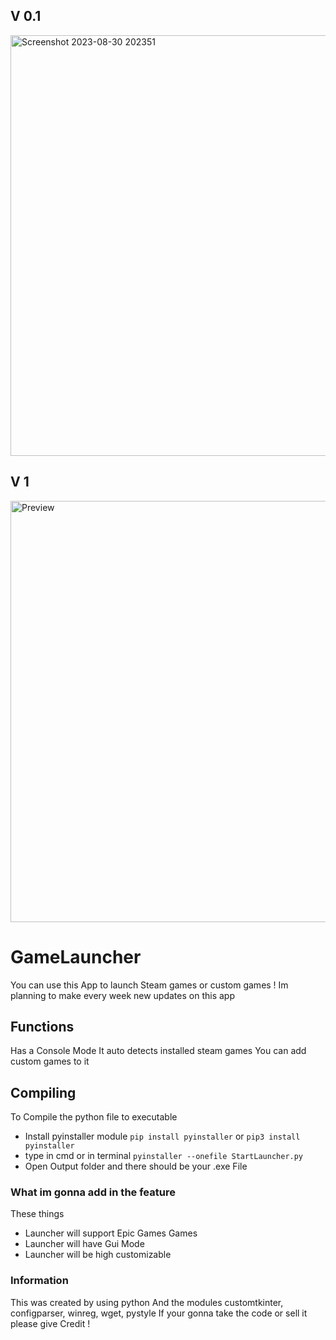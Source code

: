 
## V 0.1
<p>
  <img width="673" alt="Screenshot 2023-08-30 202351" src="https://github.com/RealViper8/GameLauncher/assets/101727162/baba1dde-1050-4837-8d71-c9cd6eb24603">
</p>

## V 1
<p>
  <img width="674" alt="Preview" src="https://github.com/RealViper8/GameLauncher/assets/101727162/52e822cd-9549-4d76-9ed6-720898d51a73">
</p>



GameLauncher
=======
You can use this App to launch Steam games or custom games !
Im planning to make every week new updates on this app

## Functions
Has a Console Mode
It auto detects installed steam games
You can add custom games to it 

## Compiling
To Compile the python file to executable

* Install pyinstaller module `pip install pyinstaller` or `pip3 install pyinstaller`
* type in cmd or in terminal `pyinstaller --onefile StartLauncher.py`
* Open Output folder and there should be your .exe File

### What im gonna add in the feature
These things

* Launcher will support Epic Games Games
* Launcher will have Gui Mode
* Launcher will be high customizable

### Information
This was created by using python
And the modules customtkinter, configparser, winreg, wget, pystyle
If your gonna take the code or sell it please give Credit !
